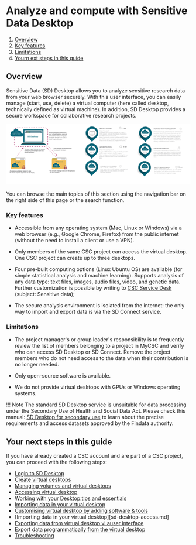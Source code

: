 
# Analyze and compute with Sensitive Data Desktop


1. [Overview](#overview)
2. [Key features](#key-features)
3. [Limitations](#limitations)
4. [Yourn ext steps in this guide](your-next-steps-in-this-this-guide)


## Overview

Sensitive Data (SD) Desktop allows you to analyze sensitive research data from your web browser securely. With this user interface, you can easily manage (start, use, delete) a virtual computer (here called desktop, technically defined as virtual machine). In addition, SD Desktop provides a secure workspace for collaborative research projects. 

[![Desktop-overview](images/desktop/desktop_overviewnew1.png)](images/desktop/desktop_overviewnew1.png)

You can browse the main topics of this section using the navigation bar on the right side of this page or the search function.


### Key features

* Accessible from any operating system (Mac, Linux or Windows) via a web browser (e.g., Google Chrome, Firefox) from the public internet (without the need to install a client or use a VPN).

* Only members of the same CSC project can access the virtual desktop. One CSC project can create up to three desktops. 

* Four pre-built computing options (Linux Ubuntu OS) are available (for simple statistical analysis and machine learning).  Supports analysis of any data type: text files, images, audio files, video, and genetic data. Further customization is possible by writing to [CSC Service Desk](../../support/contact.md) (subject: Sensitive data);

* The secure analysis environment is isolated from the internet: the only way to import and export data is via the SD Connect service.


### Limitations

* The project manager's or group leader's responsibility is to frequently review the list of members belonging to a project in MyCSC and verify who can access SD Desktop or SD Connect. Remove the project members who do not need access to the data when their contribution is no longer needed.

* Only open-source software is available.

* We do not provide virtual desktops with GPUs or Windows operating systems. 

!!! Note 
    The standard SD Desktop service is unsuitable for data processing under the Secondary Use of Health and Social Data Act. Please check this manual: [SD Desktop for secondary use](./sd-desktop-audited.md) to learn about the precise requirements and access datasets approved by the Findata authority.


## Your next steps in this guide

If you have already created a CSC account and are part of a CSC project, you can proceed with the following steps:

* [Login to SD Desktop](./sd-desktop-login.md)
* [Create virtual desktops](./sd-desktop-create.md)
* [Managing volumes and virtual desktops](./sd-desktop-manage.md)
* [Accessing virtual desktop](./sd-desktop-access-vm.md)
* [Working with your Desktop:tips and essentials](./sd-desktop-working.md)
* [Importing data in your virtual desktop](./sd-desktop-access.md)
* [Customising virtual desktop by adding software & tools](sd-desktop-software.md)
* [Importing data in your virtual desktop][sd-desktop-access.md]
* [Exporting data from virtual desktop vi auser interface](sd-desktop-export.md)
* [Export data programmatically from the virtual desktop](sd-desktop-export-commandline.md)
* [Troubleshooting](sd-desktop-troubleshooting.md)

